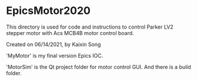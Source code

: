 # EpicsMotor2020

This directory is used for code and instructions to control Parker LV2 stepper motor with Acs MCB4B motor control board.

Created on 06/14/2021, by Kaixin Song

'MyMotor' is my final version Epics IOC.

'MotorSim' is the Qt project folder for motor control GUI. And there is a build folder.
